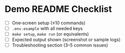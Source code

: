 # Demo README Checklist

- [ ] One‑screen setup (≤10 commands)
- [ ] `.env.example` with all needed keys
- [ ] `make setup`, `make run` (or equivalents)
- [ ] Expected output shown (screenshot or sample logs)
- [ ] Troubleshooting section (3–5 common issues)